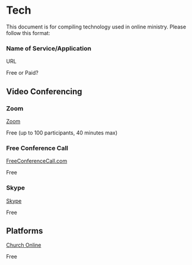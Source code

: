# Tech

This document is for compiling technology used in online ministry. Please follow this format:

### Name of Service/Application

URL

Free or Paid?


## Video Conferencing

### Zoom

[Zoom](https://zoom.us)

Free (up to 100 participants, 40 minutes max)

### Free Conference Call

[FreeConferenceCall.com](https://freeconferencecall.com)

Free

### Skype

[Skype](https://www.skype.com)

Free


## Platforms

[Church Online](https://churchonlineplatform.com/)

Free
